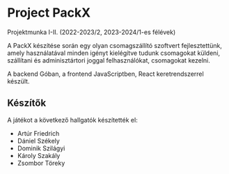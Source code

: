 # Project PackX

Projektmunka I-II. (2022-2023/2, 2023-2024/1-es félévek)

A PackX készítése során egy olyan csomagszállító szoftvert fejlesztettünk, 
amely használatával minden igényt kielégítve tudunk csomagokat küldeni, szállítani és adminisztártori joggal felhasználókat, csomagokat kezelni.

A backend Góban, a frontend JavaScriptben, React keretrendszerrel készült.

## Készítők

A játékot a következő hallgatók készítették el:
- Artúr Friedrich
- Dániel Székely
- Dominik Szilágyi
- Károly Szakály
- Zsombor Töreky
